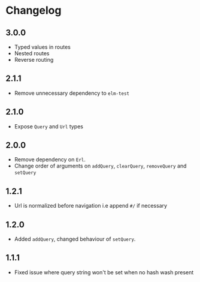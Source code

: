 # Changelog

## 3.0.0

- Typed values in routes
- Nested routes
- Reverse routing

## 2.1.1

- Remove unnecessary dependency to `elm-test`

## 2.1.0

- Expose `Query` and `Url` types

## 2.0.0

- Remove dependency on `Erl`.
- Change order of arguments on `addQuery`, `clearQuery`, `removeQuery` and `setQuery`

## 1.2.1

- Url is normalized before navigation i.e append `#/` if necessary

## 1.2.0 

- Added `addQuery`, changed behaviour of `setQuery`.

## 1.1.1

- Fixed issue where query string won't be set when no hash wash present
